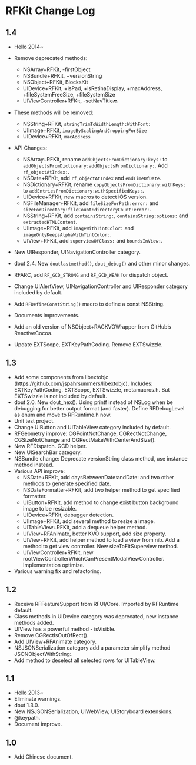 RFKit Change Log
================

1.4
-----
* Hello 2014~
* Remove deprecated methods:
  - NSArray+RFKit, -firstObject
  - NSBundle+RFKit, +versionString
  - NSObject+RFKit, BlocksKit
  - UIDevice+RFKit, +isPad, +isRetinaDisplay, +macAddress, +fileSystemFreeSize, +fileSystemSize
  - UIViewController+RFKit, -setNavTitle:back:
  
* These methods will be removed:
  - NSString+RFKit, `stringTrimToWidthLength:WithFont:`
  - UIImage+RFKit, `imageByScalingAndCroppingForSize`
  - UIDevice+RFKit, `macAddress`

* API Changes:
  - NSArray+RFKit, rename `addObjectsFromDictionary:keys:` to `addObjectsFromDictionary:addObjectsFromDictionary:`. Add `rf_objectAtIndex:`.
  - NSDate+RFKit, add `rf_objectAtIndex` and `endTimeOfDate`.
  - NSDictionary+RFKit, rename `copyObjectsFromDictionary:withKeys:` to `addEntriesFromDictionary:withSpecifiedKeys:`.
  - UIDevice+RFKit, new macros to detect iOS version.
  - NSFileManager+RFKit, add `fileSizeForPath:error:` and `sizeForDirectory:fileCount:directoryCount:error:`.
  - NSString+RFKit, add `containsString:`, `containsString:options:` and `extractedHTMLContent`.
  - UIImage+RFKit, add `imageWithTintColor:` and `imageOnlyKeepsAlphaWithTintColor:`.
  - UIView+RFKit, add `superviewOfClass:` and `boundsInView:`.
  
* New UIResponder, UINavigationController category.
* dout 2.4. New `doutlastmethod()`, `dout_debug()` and other minor changes.
* RFARC, add `RF_GCD_STRONG` and `RF_GCD_WEAK` for dispatch object.
* Change UIAlertView, UINavigationController and UIResponder category included by default.
* Add `RFDefineConstString()` macro to define a const NSString.
* Documents improvements.
* Add an old version of NSObject+RACKVOWrapper from GitHub’s ReactiveCocoa.
* Update EXTScope, EXTKeyPathCoding. Remove EXTSwizzle.

1.3
-----
* Add some components from libextobjc (https://github.com/jspahrsummers/libextobjc). Includes: EXTKeyPathCoding, EXTScope, EXTSwizzle, metamacros.h. But EXTSwizzle is not included by default.
* dout 2.0. New dout_hex(). Using printf instead of NSLog when be debugging for better output format (and faster). Define RFDebugLevel as enum and move to RFRuntime.h now.
* Unit test project.
* Change UIButton and UITableView category included by default.
* RFGeometry improve: CGPointNotChange, CGRectNotChange, CGSizeNotChange and CGRectMakeWithCenterAndSize().
* New RFDispatch. GCD helper.
* New UISearchBar category.
* NSBundle change: Deprecate versionString class method, use instance method instead.
* Various API improve:
  - NSDate+RFKit, add daysBetweenDate:andDate: and two other methods to generate specified date.
  - NSDateFormatter+RFKit, add two helper method to get specified formatter.
  - UIButton+RFKit, add method to change exist button background image to be resizable.
  - UIDevice+RFKit, debugger detection.
  - UIImage+RFKit, add several method to resize a image.
  - UITableView+RFKit, add a dequeue helper method.
  - UIView+RFAnimate, better KVO support, add size property.
  - UIView+RFKit, add helper method to load a view from nib. Add a method to get view controller. New sizeToFitSuperview method.
  - UIViewController+RFKit, new rootViewControllerWhichCanPresentModalViewController. Implementation optimize.
* Various warning fix and refactoring.

1.2
-----
* Receive RFFeatureSupport from RFUI/Core. Imported by RFRuntime default.
* Class methods in UIDevice category was deprecated, new instance methods added.
* UIView has a powerful method - isVisible.
* Remove CGRectIsOutOfRect().
* Add UIView+RFAnimate category.
* NSJSONSerialization category add a parameter simplify method
 JSONObjectWithString:.
* Add method to deselect all selected rows for UITableView.

1.1
-----
* Hello 2013~
* Eliminate warnings.
* dout 1.3.0.
* New NSJSONSerialization, UIWebView, UIStoryboard extensions.
* @keypath.
* Document improve.

1.0
-----
* Add Chinese document.